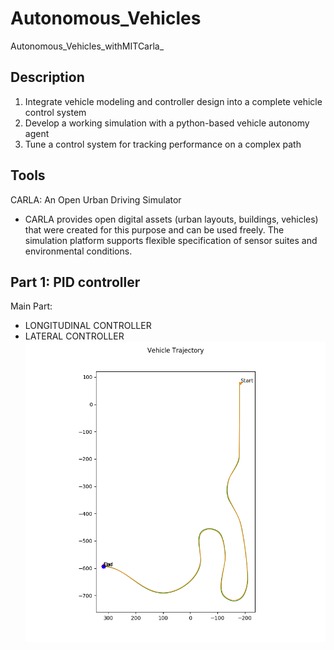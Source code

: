 # Autonomous_Vehicles
Autonomous_Vehicles_withMITCarla_

## Description

1. Integrate vehicle modeling and controller design into a complete vehicle control system
2. Develop a working simulation with a python-based vehicle autonomy agent
3. Tune a control system for tracking performance on a complex path

## Tools
CARLA: An Open Urban Driving Simulator
* CARLA provides open digital assets (urban layouts, buildings, vehicles) that were created for this purpose and can
be used freely. The simulation platform supports flexible specification of sensor suites and environmental conditions. 

## Part 1: PID controller

Main Part:
* LONGITUDINAL CONTROLLER 
* LATERAL CONTROLLER 
![image](https://github.com/czl735/Autonomous_Vehicles/blob/main/Session1/trajectory.png)
